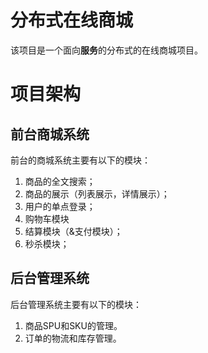 # 分布式在线商城
该项目是一个面向**服务**的分布式的在线商城项目。

# 项目架构
## 前台商城系统
前台的商城系统主要有以下的模块：
1. 商品的全文搜索；
2. 商品的展示（列表展示，详情展示）；
3. 用户的单点登录；
4. 购物车模块
5. 结算模块（&支付模块）；
6. 秒杀模块；
## 后台管理系统
后台管理系统主要有以下的模块：
1. 商品SPU和SKU的管理。
2. 订单的物流和库存管理。

